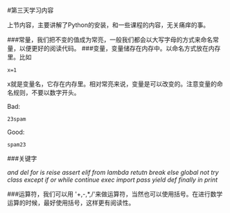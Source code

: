 #第三天学习内容

上节内容，主要讲解了Python的安装，和一些课程的内容，无关痛痒的事。

###常量，我们把不变的值成为常亮，一般我们都会以大写字母的方式来命名常量，以便更好的阅读代码。
###变量，变量储存在内存中。以命名方式放在内存里。比如

`x=1`

x就是变量名，它存在内存里。相对常亮来说，变量是可以改变的。注意变量的命名规则，不要以数字开头。

Bad:

`23spam`

Good:

`spam23`

###关键字

*_and    del    for    is    reise    assert    elif    from    lambda     retutn    break    else    global    not    try    class    except    if    or    while    continue    exec    import    pass    yield    def    finally    in    print_*

###运算符，我们可以用 '+,-,*,/'来做运算符，当然也可以使用括号。在进行数学运算的时候，最好使用括号，这样更有阅读性。
